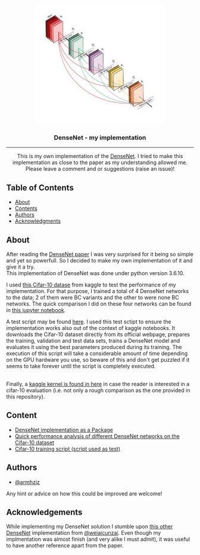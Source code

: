 <p align="center">
  <a href="https://arxiv.org/abs/1608.06993" rel="noopener">
 <img width=350px height=320px src="./densenet-arch.png" alt="DenseNet architecture image"></a>
</p>

<h3 align="center">DenseNet - my implementation</h3>


---

<p align="center"> This is my own implementation of the <a href="https://arxiv.org/abs/1608.06993" rel="noopener">DenseNet</a>. I tried to make this implementation as close to the paper as my understanding allowed me. Please leave a comment and or suggestions (raise an issue)!
    <br> 
</p>

## Table of Contents

- [About](#about)
- [Contents](#content)
- [Authors](#authors)
- [Acknowledgments](#acknowledgement)

## About <a name = "about"></a>

After reading the [DenseNet paper](https://arxiv.org/abs/1608.06993) I was very surprised for it being so simple and yet so powerfull. So I decided to make my own implementation of it and give it a try.<br>
This implementation of DenseNet was done under python version 3.6.10.

I used [this Cifar-10 datase](https://www.kaggle.com/emadtolba/cifar10-comp) from kaggle to test the performance of my implementation. For that purpose, I trained a total of 4 DenseNet networks to the data; 2 of them were BC variants and the other to were none BC networks. The quick comparison I did on these four networks can be found in [this jupyter notebook](performance_Analysis/Cifar-10_performanceTest.ipynb).

A test script may be found [here](https://github.com/armhzjz/DenseNet/tree/master/tests/Cifar-10). I used this test sctipt to ensure the implementation works also out of the context of kaggle notebooks. It downloads the Cifar-10 dataset directly from its official webpage, prepares the training, validation and test data sets, trains a DenseNet model and evaluates it using the best parameters produced during its training. The execution of this script will take a considerable amount of time depending on the GPU hardware you use, so beware of this and don't get puzzled if it seems to take forever until the script is completely executed.

<br>Finally, a [kaggle kernel is found in here](https://www.kaggle.com/ahernandez1/mydensenet-implementation) in case the reader is interested in a cifar-10 evaluation (i.e. not only a rough comparison as the one provided in this repository).

## Content <a name = "content"></a>

* [DenseNet implementation as a Package](https://github.com/armhzjz/DenseNet/tree/master/DenseNet)
* [Quick performance analysis of different DenseNet networks on the Cifar-10 dataset](https://github.com/armhzjz/DenseNet/tree/master/performance_Analysis)
* [Cifar-10 training script (script used as test)](https://github.com/armhzjz/DenseNet/tree/master/tests/Cifar-10)

## Authors <a name = "authors"></a>

- [@armhzjz](https://github.com/armhzjz)

Any hint or advice on how this could be improved are welcome!

## Acknowledgements <a name = "acknowledgement"></a>

While implementing my DenseNet solution I stumble upon [this other DenseNet](https://github.com/weiaicunzai/pytorch-cifar100) implementation from [@weiaicunzai](https://github.com/weiaicunzai). Even though my implmentation was almost finish (and very alike I must admit), it was useful to have another reference apart from the paper.
